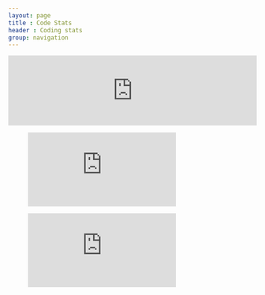 ```yaml
---
layout: page
title : Code Stats
header : Coding stats
group: navigation
---
```

<iframe src="http://githubbadge.appspot.com/bassochette?s=1&a=0" style="border: 0;height: 142px;width: 100%;overflow: hidden;" frameBorder="0"></iframe>
<figure><embed src="https://wakatime.com/share/@bassochette/8b2ee022-bdc4-4683-8238-ba3947523357.svg"/></figure>

<figure><embed src="https://wakatime.com/share/@bassochette/3bb73c1b-68fd-4d23-9364-ac8979ad3e14.svg"/></figure>

